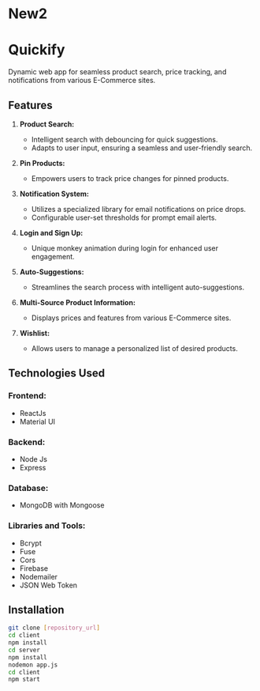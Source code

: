 # New2

# Quickify

Dynamic web app for seamless product search, price tracking, and notifications from various E-Commerce sites.

## Features

1. **Product Search:**
   - Intelligent search with debouncing for quick suggestions.
   - Adapts to user input, ensuring a seamless and user-friendly search.

2. **Pin Products:**
   - Empowers users to track price changes for pinned products.

3. **Notification System:**
   - Utilizes a specialized library for email notifications on price drops.
   - Configurable user-set thresholds for prompt email alerts.

4. **Login and Sign Up:**
   - Unique monkey animation during login for enhanced user engagement.

5. **Auto-Suggestions:**
   - Streamlines the search process with intelligent auto-suggestions.

6. **Multi-Source Product Information:**
   - Displays prices and features from various E-Commerce sites.

7. **Wishlist:**
   - Allows users to manage a personalized list of desired products.

## Technologies Used

### Frontend:
   - ReactJs
   - Material UI

### Backend:
   - Node Js
   - Express

### Database:
   - MongoDB with Mongoose

### Libraries and Tools:
   - Bcrypt
   - Fuse
   - Cors
   - Firebase
   - Nodemailer
   - JSON Web Token

## Installation

```bash
git clone [repository_url]
cd client
npm install
cd server
npm install
nodemon app.js
cd client
npm start
